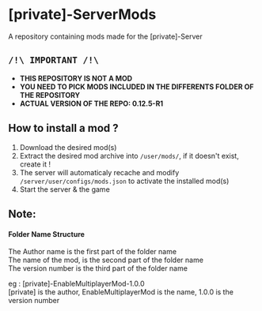 # [private]-ServerMods
A repository containing mods made for the [private]-Server

## **```/!\ IMPORTANT /!\```**
- **THIS REPOSITORY IS NOT A MOD**
- **YOU NEED TO PICK MODS INCLUDED IN THE DIFFERENTS FOLDER OF THE REPOSITORY**
- **ACTUAL VERSION OF THE REPO: 0.12.5-R1**
## How to install a mod ?

1. Download the desired mod(s)
2. Extract the desired mod archive into ```/user/mods/```, if it doesn't exist, create it !
3. The server will automaticaly recache and modify `/server/user/configs/mods.json` to activate the installed mod(s)
4. Start the server & the game

## Note:

#### Folder Name Structure
The Author name is the first part of the folder name<br>
The name of the mod, is the second part of the folder name<br>
The version number is the third part of the folder name<br>

eg : [private]-EnableMultiplayerMod-1.0.0<br>
[private] is the author, EnableMultiplayerMod is the name, 1.0.0 is the version number<br>